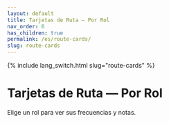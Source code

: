 ```yaml
---
layout: default
title: Tarjetas de Ruta — Por Rol
nav_order: 6
has_children: true
permalink: /es/route-cards/
slug: route-cards
---
```

{% include lang_switch.html slug="route-cards" %}
# Tarjetas de Ruta — Por Rol
Elige un rol para ver sus frecuencias y notas.

